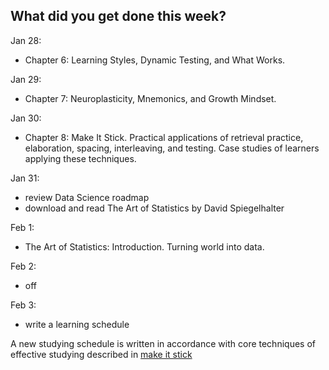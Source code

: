 **What did you get done this week?**
-

Jan 28:
- Chapter 6: Learning Styles, Dynamic Testing, and What Works.

Jan 29:
- Chapter 7: Neuroplasticity, Mnemonics, and Growth Mindset.

Jan 30: 
- Chapter 8: Make It Stick. Practical applications of retrieval practice, elaboration, spacing, interleaving, and testing. Case studies of learners applying these techniques.

Jan 31:
- review Data Science roadmap
- download and read The Art of Statistics by David Spiegelhalter

Feb 1:
- The Art of Statistics: Introduction. Turning world into data.

Feb 2:
- off

Feb 3:
- write a learning schedule

A new studying schedule is written in accordance with core techniques of effective studying described in [make it stick](https://g.co/kgs/TcwSmEZ) 

